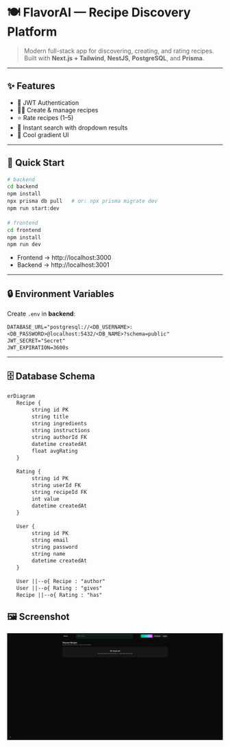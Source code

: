# 🍽️ FlavorAI — Recipe Discovery Platform

> Modern full-stack app for discovering, creating, and rating recipes.  
> Built with **Next.js + Tailwind**, **NestJS**, **PostgreSQL**, and **Prisma**.

---

## ✨ Features
- 🔐 JWT Authentication  
- 🧑‍🍳 Create & manage recipes  
- ⭐ Rate recipes (1–5)  
- 🔎 Instant search with dropdown results  
- 🎨 Cool gradient UI

---

## 🚀 Quick Start

```bash
# backend
cd backend
npm install
npx prisma db pull   # or: npx prisma migrate dev
npm run start:dev

# frontend
cd frontend
npm install
npm run dev
```

- Frontend → http://localhost:3000  
- Backend → http://localhost:3001  

---

## 🔒 Environment Variables

Create `.env` in **backend**:

```env
DATABASE_URL="postgresql://<DB_USERNAME>:<DB_PASSWORD>@localhost:5432/<DB_NAME>?schema=public"
JWT_SECRET="Secret"
JWT_EXPIRATION=3600s
```

---

## 🗄️ Database Schema

```mermaid
erDiagram
   Recipe {
        string id PK
        string title
        string ingredients
        string instructions
        string authorId FK
        datetime createdAt
        float avgRating
   }

   Rating {
        string id PK
        string userId FK
        string recipeId FK
        int value
        datetime createdAt
   }

   User {
        string id PK
        string email
        string password
        string name
        datetime createdAt
   }

   User ||--o{ Recipe : "author"
   User ||--o{ Rating : "gives"
   Recipe ||--o{ Rating : "has"
```
## 🖼️ Screenshot

![FlavorAI Screenshot](./frontend/public/screenshot.png)
